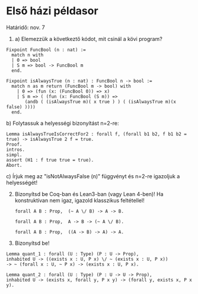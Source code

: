 # Első házi példasor

Határidő: nov. 7

1. a) Elemezzük a következtő kódot, mit csinál a kövi program?

````coq
Fixpoint FuncBool (n : nat) :=
  match n with
  | 0 => bool
  | S m => bool -> FuncBool m
  end.

Fixpoint isAlwaysTrue (n : nat) : FuncBool n -> bool :=
  match n as m return (FuncBool m -> bool) with
    | 0 => (fun (x: (FuncBool 0)) => x)
    | S m => ( (fun (x: FuncBool (S m)) =>
       (andb ( (isAlwaysTrue m)( x true ) ) ( (isAlwaysTrue m)(x false) ))))
  end.
````

b) Folytassuk a helyességi bizonyítást n=2-re:

````coq
Lemma isAlwaysTrueIsCorrectFor2 : forall f, (forall b1 b2, f b1 b2 = true) -> isAlwaysTrue 2 f = true.
Proof.
intros.
simpl.
assert (H1 : f true true = true).
Abort.
````
c) Írjuk meg az "isNotAlwaysFalse (n)" függvényt és n=2-re igazoljuk a helyességét!

2. Bizonyítsd be Coq-ban és Lean3-ban (vagy Lean 4-ben)! Ha konstruktívan nem igaz, igazold klasszikus feltétellel!
   ````coq
   forall A B : Prop,  (~ A \/ B) -> A -> B.
   ````
   ````coq
   forall A B : Prop,  A -> B -> (~ A \/ B).
   ````
   ````coq
   forall A B : Prop,  ((A -> B) -> A) -> A.
   ````
3. Bizonyítsd be!
````coq
Lemma quant_1 : forall (U : Type) (P : U -> Prop),
inhabited U -> ((exists x : U, P x) \/ ~ (exists x : U, P x))
-> ~ (forall x : U, ~ P x) -> (exists x : U, P x).
````
````coq
Lemma quant_2 : forall (U : Type) (P : U -> U -> Prop),
inhabited U -> (exists x, forall y, P x y) -> (forall y, exists x, P x y).
````
